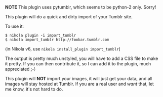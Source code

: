 **NOTE** This plugin uses pytumblr, which seems to be python-2 only. Sorry!

This plugin will do a quick and dirty import of your Tumblr site.

To use it:

```
$ nikola plugin -i import_tumblr
$ nikola import_tumblr http://foobar.tumblr.com
```

(in Nikola v6, use `nikola install_plugin import_tumblr`)

The output is pretty much unstyled, you will have to add a CSS file to make it pretty. If you can then contribute it,
so I can add it to the plugin, much appreciated ;-)

This plugin will **NOT** import your images, it will just get your data, and all images will stay hosted at Tumblr.
If you are a real user and *want* that, let me know, it's not hard to do.
